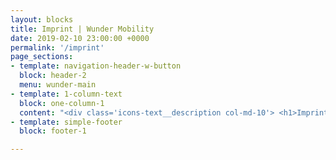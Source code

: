 ```yaml
---
layout: blocks
title: Imprint | Wunder Mobility
date: 2019-02-10 23:00:00 +0000
permalink: '/imprint'
page_sections:
- template: navigation-header-w-button
  block: header-2
  menu: wunder-main
- template: 1-column-text
  block: one-column-1
  content: "<div class='icons-text__description col-md-10'> <h1>Imprint</h1><h2>Website Provider</h2><p class='text-left'>WunderCar Mobility Solutions GmbH<br>Hongkongstraße 7<br>20457 Hamburg<br>Germany<br>Phone: +49 40 609 430 73<br></p><h2>General Manager</h2><p>Gunnar Froh<br>Registry Court<br>Amtsgericht Hamburg<br>Registry Number: HRB 130081<br>UStId: DE 815 471 165<br>Responsible for Content: Gunnar Froh<br>Media: press(at)wunder.org</p><h2>Google Analytics</h2><p>Our website uses Google Analytics, an analysis service from Google, Inc., 1600 Amphitheatre Parkway, Mountain View, CA 94043, USA („Google“). Google Analytics uses so-called “cookies“, files that are stored on your computer and which are employed to provide an analysis of your use of our sites. The information collected by the cookie regarding your use of the site is generally transferred to Google servers in the US and stored there. In the event IP anonymization is activated for this website, Google will crop your IP address if it originates from within a member state of the European Union or any parties to the Agreement on the European Economic Union. Only in exceptional cases will a complete IP address be forwarded to Google servers in the US and then cropped. IP anonymization has been activated on our websites. Google makes use of the information it collects on behalf of the site provider in order to furnish analysis of your use of our site, to compile reports on website activity and to provide us with other services relating to the use of our site and internet use in general. According to Google, Google Analytics will not merge the IP address provided by your browser with other data held by Google. You can prevent cookies from being stored on your browser by setting your browser software so that it will not accept cookies; please note, however, that by doing so, you may not be able to make full use of all the functions available at our website. In addition, you can prevent cookies from gathering data for Google about your use of our sites (incl. your IP address) as well as the processing of this data by Google by downloading and installing the browser plug-in available at the following link: http://tools.google.com/dlpage/gaoptout?hl=de. As an alternative to using a browser add-on or when using a browser on a mobile device, you can click on this link instead in order to prevent Google Analytics from collecting data on your use of our websites (This opt-out will only work in this particular browser and only for this particular domain). An opt-out cookie is then saved to your device. If you delete this cookie from the browser, you will need to click on the link again in order to continue preventing Google Analytics from operating on our websites.Google +1 Our websites make use of the Google “+1“ button, a web plugin from Google, Inc., 1600 Amphitheatre Parkway, Mountain View, CA 94043, USA (“Google“). This button is labelled with “+1“. Whenever you access one of our websites that contains the Google “+1“ button, your browser establishes a direct connection to the servers at Google. Google then transmits content via the plugin directly to your browser and from there they are incorporated into the website itself without any action on our part.By incorporating the plugin, Google is informed that you accessed the site. This occurs simply by loading the button, even if you do not click on it. If you are registered with Google, Google can associate your visit to our website with your own Google account. If you click on the “+1“ button or if you leave a comment, this information is transmitted from your browser via the plugin directly to Google and saved there. The purpose and scope of the data collected and the rules governing how this data is processed and used by Google as well as your rights in this regard and the browser settings you can use to protect your privacy are therefore not included here. Instead, you should consult the data protection policies at Google. If you prefer that Google not use the “+1“ button to collect data on your use of our sites, you will need to log out of Google each time before visiting one of our sites.</p><h2>Facebook's 'Like' button</h2><p>Our websites use Facebook's “Like“ button, a web plugin from the social network, Facebook.com, operated by Facebook, Inc., 1601 Willow Road, Menlo Park, CA 94025, USA ('Facebook'). This button is labelled with the Facebook logo, an f'. Whenever you access one of our sites that contains a Facebook “Like“ button, your browser establishes a direct connection with Facebook's servers. Facebook then transmits content via the plugin directly to your browser and incorporates it into the website without any action on our part. Facebook is informed via the plugin that you have accessed a particular site. This occurs simply by loading the button, you do not actually need to click on it. If you are registered with Facebook, Facebook can associate your visit to our site with your own Facebook account. If you click on the “Like“ button or if you leave a comment, this information is transmitted from your browser via the plugin directly to Facebook and stored there. The purpose and scope of the data collected and the rules governing how this data is processed and used by Facebook as well as your rights in this regard and the browser settings you can use to protect your privacy are therefore not included here. Instead, you should consult the data protection policies at Facebook. If you prefer that Facebook not use the “Like“ button to collect data on your use of our sites, you will need to log off of Facebook each time before visiting one of our sites.</p><h2>Twitter 'Tweets'</h2><p>Our app makes use of Twitter's “Tweet“ button from Twitter.com, operated by Twitter, Inc. 1355 Market Street Suite 900, San Francisco, CA 94103, USA ('Twitter'). This button is labelled “Tweet“. Whenever you access one of our websites containing a Twitter “Tweet“ button, your browser establishes a direct connection with Twitter's servers. Twitter then transmits content via the plugin directly to your browser and incorporates it into the website without any action on our part.Twitter is informed through the plugin that you have accessed a particular site. This occurs simply by loading the button, you do not actually have to click on it. If you are registered with Twitter, Twitter can associate your visit to our site with your own Twitter account. If you click on the “Tweet“ button or if you leave a comment, this information is transmitted from your browser via the plugin directly to Twitter and stored there. The purpose and scope of the data collected and the rules governing how this data is processed and used by Twitter as well as your rights in this regard and the browser settings you can use to protect your privacy are therefore not included here. Instead, you should consult the data protection policies at Twitter. If you prefer that Twitter not use the “Tweet“ button to collect data on your use of our sites, you will need to log off of Twitter each time before visiting one of our sites.</p></div>"
- template: simple-footer
  block: footer-1

---
```

